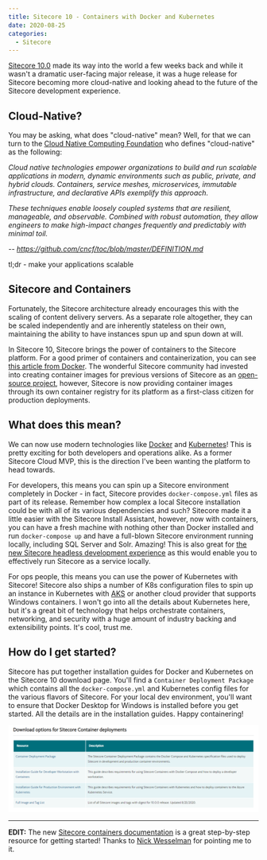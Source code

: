 ```yaml
---
title: Sitecore 10 - Containers with Docker and Kubernetes
date: 2020-08-25
categories:
  - Sitecore
---
```


[Sitecore 10.0](https://dev.sitecore.net/Downloads/Sitecore_Experience_Platform/100/Sitecore_Experience_Platform_100.aspx) made its way into the world a few weeks back and while it wasn't a dramatic user-facing major release, it was a huge release for Sitecore becoming more cloud-native and looking ahead to the future of the Sitecore development experience.

## Cloud-Native?

You may be asking, what does "cloud-native" mean? Well, for that we can turn to the [Cloud Native Computing Foundation](https://www.cncf.io/) who defines "cloud-native" as the following:

_Cloud native technologies empower organizations to build and run scalable applications in modern, dynamic environments such as public, private, and hybrid clouds. Containers, service meshes, microservices, immutable infrastructure, and declarative APIs exemplify this approach._

_These techniques enable loosely coupled systems that are resilient, manageable, and observable. Combined with robust automation, they allow engineers to make high-impact changes frequently and predictably with minimal toil._

<cite>-- https://github.com/cncf/toc/blob/master/DEFINITION.md</cite>

tl;dr - make your applications scalable

## Sitecore and Containers

Fortunately, the Sitecore architecture already encourages this with the scaling of content delivery servers. As a separate role altogether, they can be scaled independently and are inherently stateless on their own, maintaining the ability to have instances spun up and spun down at will.

In Sitecore 10, Sitecore brings the power of containers to the Sitecore platform. For a good primer of containers and containerization, you can see [this article from Docker](https://www.docker.com/resources/what-container). The wonderful Sitecore community had invested into creating container images for previous versions of Sitecore as an [open-source project](https://github.com/sitecore/docker-images), however, Sitecore is now providing container images through its own container registry for its platform as a first-class citizen for production deployments.

## What does this mean?

We can now use modern technologies like [Docker](https://www.docker.com/) and [Kubernetes](https://kubernetes.io/)! This is pretty exciting for both developers and operations alike. As a former Sitecore Cloud MVP, this is the direction I've been wanting the platform to head towards.

For developers, this means you can spin up a Sitecore environment completely in Docker - in fact, Sitecore provides `docker-compose.yml` files as part of its release. Remember how complex a local Sitecore installation could be with all of its various dependencies and such? Sitecore made it a little easier with the Sitecore Install Assistant, however, now with containers, you can have a fresh machine with nothing other than Docker installed and run `docker-compose up` and have a full-blown Sitecore environment running locally, including SQL Server and Solr. Amazing! This is also great for [the new Sitecore headless development experience](https://doc.sitecore.com/developers/100/developer-tools/en/sitecore-headless-development.html) as this would enable you to effectively run Sitecore as a service locally.

For ops people, this means you can use the power of Kubernetes with Sitecore! Sitecore also ships a number of K8s configuration files to spin up an instance in Kubernetes with [AKS](https://azure.microsoft.com/en-us/services/kubernetes-service/) or another cloud provider that supports Windows containers. I won't go into all the details about Kubernetes here, but it's a great bit of technology that helps orchestrate containers, networking, and security with a huge amount of industry backing and extensibility points. It's cool, trust me.

## How do I get started?

Sitecore has put together installation guides for Docker and Kubernetes on the Sitecore 10 download page. You'll find a `Container Deployment Package` which contains all the `docker-compose.yml` and Kubernetes config files for the various flavors of Sitecore. For your local dev environment, you'll want to ensure that Docker Desktop for Windows is installed before you get started. All the details are in the installation guides. Happy containering!

![Sitecore 10 Container Deployments](img/2020-08-25-09-19-53.png)

---

**EDIT:** The new [Sitecore containers documentation](https://containers.doc.sitecore.com/docs/environment-setup) is a great step-by-step resource for getting started! Thanks to [Nick Wesselman](https://twitter.com/techphoria414) for pointing me to it.
